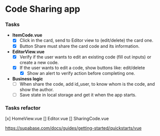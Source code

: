 # Code Sharing app

### Tasks

- **ItemCode.vue**
  - [x] Click in the card, send to Editor view to (edit/delete) the card one.
  - [x] Button Share must share the card code and its information.
- **EditorView.vue**
  - [x] Verify if the user wants to edit an existing code (fill out inputs) or create a new code.
  - [x] If the user wants to edit a code, show buttons like: edit/delete
    - [x] Show an alert to verify action before completing one.
- **Business logic**
  - [ ] When share the code, add id_user, to know whom is the code, and show the author.
  - [ ] Save state in local storage and get it when the app starts.

### Tasks refactor

[x] HomeView.vue
[] Editor.vue
[] SharingCode.vue

https://supabase.com/docs/guides/getting-started/quickstarts/vue

